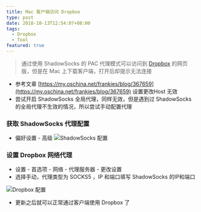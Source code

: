 ```yaml
---
title: Mac 客户端访问 Dropbox
type: post
date: 2018-10-13T12:54:07+08:00
tags:
  - Dropbox
  - Tool
featured: true
---
```


> 通过使用 ShadowSocks 的 PAC 代理模式可以访问到 [Dropbox](https://www.dropbox.com/) 的网页版，但是在 Mac 上下载客户端，打开后却提示无法连接

- 参考文章 [https://my.oschina.net/frankies/blog/367659](https://my.oschina.net/frankies/blog/367659) 设置更改Host 无效
- 尝试开启 ShadowSocks 全局代理，同样无效，但是遇到过 ShadowSocks 的全局代理不生效的情况，所以尝试手动配置代理

### 获取 ShadowSocks 代理配置

- 偏好设置 - 高级
  ![ShadowSocks 配置](https://img.hellowood.dev/blog/Dropbox1.png)

### 设置 Dropbox 网络代理

- 设置 - 首选项 - 网络 - 代理服务器 - 更改设置
- 选择手动，代理类型为 SOCKS5 ，IP 和端口填写 ShadowSocks 的IP和端口

![Dropbox 配置](https://img.hellowood.dev/blog/Dropbox2.png)

- 更新之后就可以正常通过客户端使用 Dropbox 了

